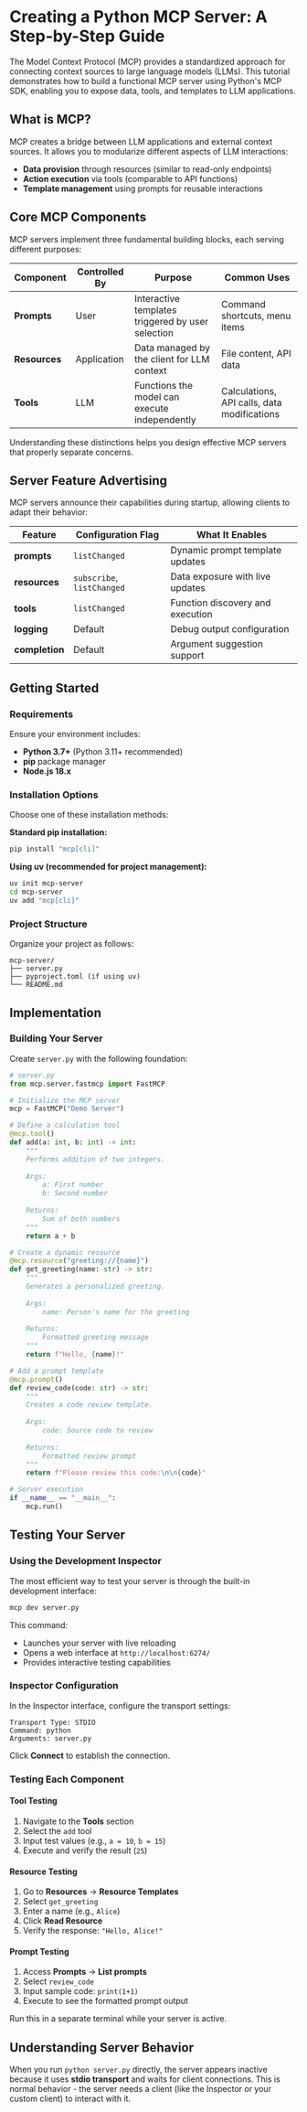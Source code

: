 # Creating a Python MCP Server: A Step-by-Step Guide

The Model Context Protocol (MCP) provides a standardized approach for connecting context sources to large language models (LLMs). This tutorial demonstrates how to build a functional MCP server using Python's MCP SDK, enabling you to expose data, tools, and templates to LLM applications.

## What is MCP?

MCP creates a bridge between LLM applications and external context sources. It allows you to modularize different aspects of LLM interactions:
- **Data provision** through resources (similar to read-only endpoints)
- **Action execution** via tools (comparable to API functions)
- **Template management** using prompts for reusable interactions

## Core MCP Components

MCP servers implement three fundamental building blocks, each serving different purposes:

| Component | Controlled By | Purpose | Common Uses |
|-----------|---------------|---------|-------------|
| **Prompts** | User | Interactive templates triggered by user selection | Command shortcuts, menu items |
| **Resources** | Application | Data managed by the client for LLM context | File content, API data |
| **Tools** | LLM | Functions the model can execute independently | Calculations, API calls, data modifications |

Understanding these distinctions helps you design effective MCP servers that properly separate concerns.

## Server Feature Advertising

MCP servers announce their capabilities during startup, allowing clients to adapt their behavior:

| Feature | Configuration Flag | What It Enables |
|---------|-------------------|-----------------|
| **prompts** | `listChanged` | Dynamic prompt template updates |
| **resources** | `subscribe`, `listChanged` | Data exposure with live updates |
| **tools** | `listChanged` | Function discovery and execution |
| **logging** | Default | Debug output configuration |
| **completion** | Default | Argument suggestion support |

## Getting Started

### Requirements

Ensure your environment includes:
- **Python 3.7+** (Python 3.11+ recommended)
- **pip** package manager
- **Node.js 18.x**

### Installation Options

Choose one of these installation methods:

**Standard pip installation:**
```bash
pip install "mcp[cli]"
```

**Using uv (recommended for project management):**
```bash
uv init mcp-server
cd mcp-server
uv add "mcp[cli]"
```

### Project Structure

Organize your project as follows:
```
mcp-server/
├── server.py
├── pyproject.toml (if using uv)
└── README.md
```

## Implementation

### Building Your Server

Create `server.py` with the following foundation:

```python
# server.py
from mcp.server.fastmcp import FastMCP

# Initialize the MCP server
mcp = FastMCP("Demo Server")

# Define a calculation tool
@mcp.tool()
def add(a: int, b: int) -> int:
    """
    Performs addition of two integers.
    
    Args:
        a: First number
        b: Second number
    
    Returns:
        Sum of both numbers
    """
    return a + b

# Create a dynamic resource
@mcp.resource("greeting://{name}")
def get_greeting(name: str) -> str:
    """
    Generates a personalized greeting.
    
    Args:
        name: Person's name for the greeting
    
    Returns:
        Formatted greeting message
    """
    return f"Hello, {name}!"

# Add a prompt template
@mcp.prompt()
def review_code(code: str) -> str:
    """
    Creates a code review template.
    
    Args:
        code: Source code to review
    
    Returns:
        Formatted review prompt
    """
    return f"Please review this code:\n\n{code}"

# Server execution
if __name__ == "__main__":
    mcp.run()
```

## Testing Your Server

### Using the Development Inspector

The most efficient way to test your server is through the built-in development interface:

```bash
mcp dev server.py
```

This command:
- Launches your server with live reloading
- Opens a web interface at `http://localhost:6274/`
- Provides interactive testing capabilities

### Inspector Configuration

In the Inspector interface, configure the transport settings:

```
Transport Type: STDIO  
Command: python  
Arguments: server.py
```

Click **Connect** to establish the connection.

### Testing Each Component

#### Tool Testing
1. Navigate to the **Tools** section
2. Select the `add` tool
3. Input test values (e.g., `a = 10`, `b = 15`)
4. Execute and verify the result (`25`)

#### Resource Testing
1. Go to **Resources** → **Resource Templates**
2. Select `get_greeting`
3. Enter a name (e.g., `Alice`)
4. Click **Read Resource**
5. Verify the response: `"Hello, Alice!"`

#### Prompt Testing
1. Access **Prompts** → **List prompts**
2. Select `review_code`
3. Input sample code: `print(1+1)`
4. Execute to see the formatted prompt output

Run this in a separate terminal while your server is active.

## Understanding Server Behavior

When you run `python server.py` directly, the server appears inactive because it uses **stdio transport** and waits for client connections. This is normal behavior - the server needs a client (like the Inspector or your custom client) to interact with it.
